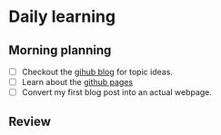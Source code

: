# Daily learning
## Morning planning
- [ ] Checkout the [gihub blog](https://github.blog/) for topic ideas.
- [ ] Learn about the [github pages](https://skills.github.com/#first-day-on-github)
- [ ] Convert my first blog post into an actual webpage.
## Review
